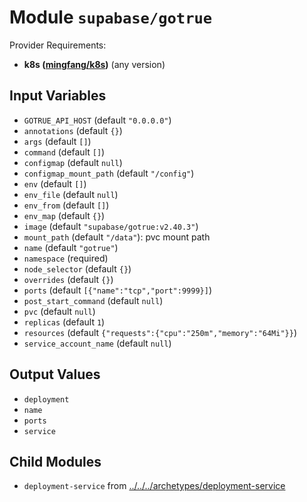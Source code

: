
# Module `supabase/gotrue`

Provider Requirements:
* **k8s ([mingfang/k8s](https://registry.terraform.io/providers/mingfang/k8s/latest))** (any version)

## Input Variables
* `GOTRUE_API_HOST` (default `"0.0.0.0"`)
* `annotations` (default `{}`)
* `args` (default `[]`)
* `command` (default `[]`)
* `configmap` (default `null`)
* `configmap_mount_path` (default `"/config"`)
* `env` (default `[]`)
* `env_file` (default `null`)
* `env_from` (default `[]`)
* `env_map` (default `{}`)
* `image` (default `"supabase/gotrue:v2.40.3"`)
* `mount_path` (default `"/data"`): pvc mount path
* `name` (default `"gotrue"`)
* `namespace` (required)
* `node_selector` (default `{}`)
* `overrides` (default `{}`)
* `ports` (default `[{"name":"tcp","port":9999}]`)
* `post_start_command` (default `null`)
* `pvc` (default `null`)
* `replicas` (default `1`)
* `resources` (default `{"requests":{"cpu":"250m","memory":"64Mi"}}`)
* `service_account_name` (default `null`)

## Output Values
* `deployment`
* `name`
* `ports`
* `service`

## Child Modules
* `deployment-service` from [../../../archetypes/deployment-service](../../../archetypes/deployment-service)


